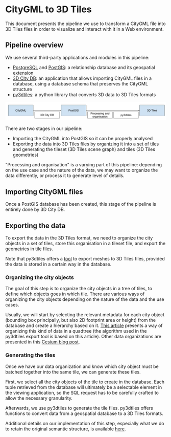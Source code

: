 # CityGML to 3D Tiles

This document presents the pipeline we use to transform a CityGML file into 3D Tiles files in order to visualize and interact with it in a Web environment.

## Pipeline overview

We use several third-party applications and modules in this pipeline:
* [PostgreSQL](https://www.postgresql.org/) and [PostGIS](http://postgis.net/): a relationship database and its geospatial extension
* [3D City DB](https://www.3dcitydb.org/3dcitydb/3dcitydbhomepage/): an application that allows importing CityGML files in a database, using a database schema that preserves the CityGML structure
* [py3dtiles](https://github.com/Oslandia/py3dtiles/): a python library that converts 3D data to 3D Tiles formats

![Pipeline](images/pipeline.png)

There are two stages in our pipeline:
* Importing the CityGML into PostGIS so it can be properly analysed
* Exporting the data into 3D Tiles files by organizing it into a set of tiles and generating the tileset (3D Tiles scene graph) and tiles (3D Tiles geometries)

"Processing and organisation" is a varying part of this pipeline: depending on the use case and the nature of the data, we may want to organize the data differently, or process it to generate level of details.

## Importing CityGML files

Once a PostGIS database has been created, this stage of the pipeline is entirely done by 3D City DB.

## Exporting the data

To export the data in the 3D Tiles format, we need to organize the city objects in a set of tiles, store this organisation in a tileset file, and export the geometries in tile files.

Note that py3dtiles offers a [tool](https://github.com/Oslandia/py3dtiles/blob/master/tools/export_tileset) to export meshes to 3D Tiles files, provided the data is stored in a certain way in the database.

### Organizing the city objects

The goal of this step is to organize the city objects in a tree of tiles, to define which objects goes in which tile. There are various ways of organizing the city objects depending on the nature of the data and the use cases.

Usually, we will start by selecting the relevant metadata for each city object (bounding box principally, but also 2D footprint area or height) from the database and create a hierarchy based on it. [This article](https://hal.archives-ouvertes.fr/hal-01420117) presents a way of organizing this kind of data in a quadtree (the algorithm used in the py3dtiles export tool is based on this article). Other data organizations are presented in this [Cesium blog post](https://cesium.com/blog/2017/03/30/spatial-subdivision/).

### Generating the tiles

Once we have our data organization and know which city object must be batched together into the same tile, we can generate these tiles.

First, we select all the city objects of the tile to create in the database. Each tuple retrieved from the database will ultimately be a selectable element in the viewing application, so the SQL request has to be carefully crafted to allow the necessary granularity.

Afterwards, we use py3dtiles to generate the tile files. py3dtiles offers functions to convert data from a geospatial database to a 3D Tiles formats.

Additional details on our implementation of this step, especially what we do to retain the original semantic structure, is available [here](Devel/Design/DesignNote018.md).

